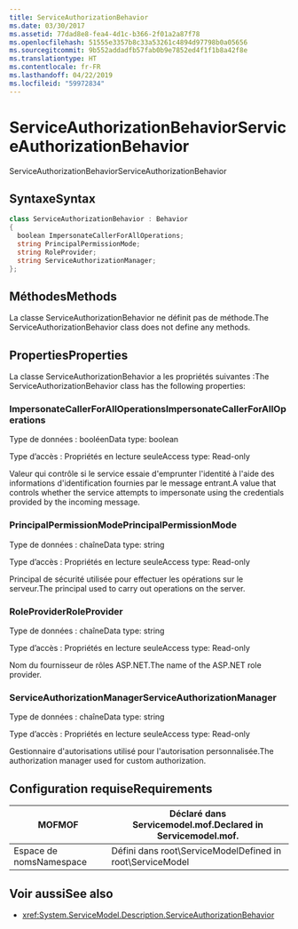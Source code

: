 ```yaml
---
title: ServiceAuthorizationBehavior
ms.date: 03/30/2017
ms.assetid: 77dad8e8-fea4-4d1c-b366-2f01a2a87f78
ms.openlocfilehash: 51555e3357b8c33a53261c4894d97798b0a05656
ms.sourcegitcommit: 9b552addadfb57fab0b9e7852ed4f1f1b8a42f8e
ms.translationtype: HT
ms.contentlocale: fr-FR
ms.lasthandoff: 04/22/2019
ms.locfileid: "59972834"
---
```

# <a name="serviceauthorizationbehavior"></a><span data-ttu-id="ed8d1-102">ServiceAuthorizationBehavior</span><span class="sxs-lookup"><span data-stu-id="ed8d1-102">ServiceAuthorizationBehavior</span></span>
<span data-ttu-id="ed8d1-103">ServiceAuthorizationBehavior</span><span class="sxs-lookup"><span data-stu-id="ed8d1-103">ServiceAuthorizationBehavior</span></span>  
  
## <a name="syntax"></a><span data-ttu-id="ed8d1-104">Syntaxe</span><span class="sxs-lookup"><span data-stu-id="ed8d1-104">Syntax</span></span>  
  
```csharp
class ServiceAuthorizationBehavior : Behavior  
{  
  boolean ImpersonateCallerForAllOperations;  
  string PrincipalPermissionMode;  
  string RoleProvider;  
  string ServiceAuthorizationManager;  
};  
```  
  
## <a name="methods"></a><span data-ttu-id="ed8d1-105">Méthodes</span><span class="sxs-lookup"><span data-stu-id="ed8d1-105">Methods</span></span>  
 <span data-ttu-id="ed8d1-106">La classe ServiceAuthorizationBehavior ne définit pas de méthode.</span><span class="sxs-lookup"><span data-stu-id="ed8d1-106">The ServiceAuthorizationBehavior class does not define any methods.</span></span>  
  
## <a name="properties"></a><span data-ttu-id="ed8d1-107">Properties</span><span class="sxs-lookup"><span data-stu-id="ed8d1-107">Properties</span></span>  
 <span data-ttu-id="ed8d1-108">La classe ServiceAuthorizationBehavior a les propriétés suivantes :</span><span class="sxs-lookup"><span data-stu-id="ed8d1-108">The ServiceAuthorizationBehavior class has the following properties:</span></span>  
  
### <a name="impersonatecallerforalloperations"></a><span data-ttu-id="ed8d1-109">ImpersonateCallerForAllOperations</span><span class="sxs-lookup"><span data-stu-id="ed8d1-109">ImpersonateCallerForAllOperations</span></span>  
 <span data-ttu-id="ed8d1-110">Type de données : booléen</span><span class="sxs-lookup"><span data-stu-id="ed8d1-110">Data type: boolean</span></span>  
  
 <span data-ttu-id="ed8d1-111">Type d’accès : Propriétés en lecture seule</span><span class="sxs-lookup"><span data-stu-id="ed8d1-111">Access type: Read-only</span></span>  
  
 <span data-ttu-id="ed8d1-112">Valeur qui contrôle si le service essaie d'emprunter l'identité à l'aide des informations d'identification fournies par le message entrant.</span><span class="sxs-lookup"><span data-stu-id="ed8d1-112">A value that controls whether the service attempts to impersonate using the credentials provided by the incoming message.</span></span>  
  
### <a name="principalpermissionmode"></a><span data-ttu-id="ed8d1-113">PrincipalPermissionMode</span><span class="sxs-lookup"><span data-stu-id="ed8d1-113">PrincipalPermissionMode</span></span>  
 <span data-ttu-id="ed8d1-114">Type de données : chaîne</span><span class="sxs-lookup"><span data-stu-id="ed8d1-114">Data type: string</span></span>  
  
 <span data-ttu-id="ed8d1-115">Type d’accès : Propriétés en lecture seule</span><span class="sxs-lookup"><span data-stu-id="ed8d1-115">Access type: Read-only</span></span>  
  
 <span data-ttu-id="ed8d1-116">Principal de sécurité utilisée pour effectuer les opérations sur le serveur.</span><span class="sxs-lookup"><span data-stu-id="ed8d1-116">The principal used to carry out operations on the server.</span></span>  
  
### <a name="roleprovider"></a><span data-ttu-id="ed8d1-117">RoleProvider</span><span class="sxs-lookup"><span data-stu-id="ed8d1-117">RoleProvider</span></span>  
 <span data-ttu-id="ed8d1-118">Type de données : chaîne</span><span class="sxs-lookup"><span data-stu-id="ed8d1-118">Data type: string</span></span>  
  
 <span data-ttu-id="ed8d1-119">Type d’accès : Propriétés en lecture seule</span><span class="sxs-lookup"><span data-stu-id="ed8d1-119">Access type: Read-only</span></span>  
  
 <span data-ttu-id="ed8d1-120">Nom du fournisseur de rôles ASP.NET.</span><span class="sxs-lookup"><span data-stu-id="ed8d1-120">The name of the ASP.NET role provider.</span></span>  
  
### <a name="serviceauthorizationmanager"></a><span data-ttu-id="ed8d1-121">ServiceAuthorizationManager</span><span class="sxs-lookup"><span data-stu-id="ed8d1-121">ServiceAuthorizationManager</span></span>  
 <span data-ttu-id="ed8d1-122">Type de données : chaîne</span><span class="sxs-lookup"><span data-stu-id="ed8d1-122">Data type: string</span></span>  
  
 <span data-ttu-id="ed8d1-123">Type d’accès : Propriétés en lecture seule</span><span class="sxs-lookup"><span data-stu-id="ed8d1-123">Access type: Read-only</span></span>  
  
 <span data-ttu-id="ed8d1-124">Gestionnaire d'autorisations utilisé pour l'autorisation personnalisée.</span><span class="sxs-lookup"><span data-stu-id="ed8d1-124">The authorization manager used for custom authorization.</span></span>  
  
## <a name="requirements"></a><span data-ttu-id="ed8d1-125">Configuration requise</span><span class="sxs-lookup"><span data-stu-id="ed8d1-125">Requirements</span></span>  
  
|<span data-ttu-id="ed8d1-126">MOF</span><span class="sxs-lookup"><span data-stu-id="ed8d1-126">MOF</span></span>|<span data-ttu-id="ed8d1-127">Déclaré dans Servicemodel.mof.</span><span class="sxs-lookup"><span data-stu-id="ed8d1-127">Declared in Servicemodel.mof.</span></span>|  
|---------|-----------------------------------|  
|<span data-ttu-id="ed8d1-128">Espace de noms</span><span class="sxs-lookup"><span data-stu-id="ed8d1-128">Namespace</span></span>|<span data-ttu-id="ed8d1-129">Défini dans root\ServiceModel</span><span class="sxs-lookup"><span data-stu-id="ed8d1-129">Defined in root\ServiceModel</span></span>|  
  
## <a name="see-also"></a><span data-ttu-id="ed8d1-130">Voir aussi</span><span class="sxs-lookup"><span data-stu-id="ed8d1-130">See also</span></span>

- <xref:System.ServiceModel.Description.ServiceAuthorizationBehavior>
